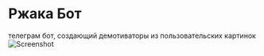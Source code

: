 # Ржака Бот
телеграм бот, создающий демотиваторы из пользовательских картинок
![Screenshot](https://raw.github.com/welisk/telegram-bot-demotivator/images/tbd_screen.jpg)
